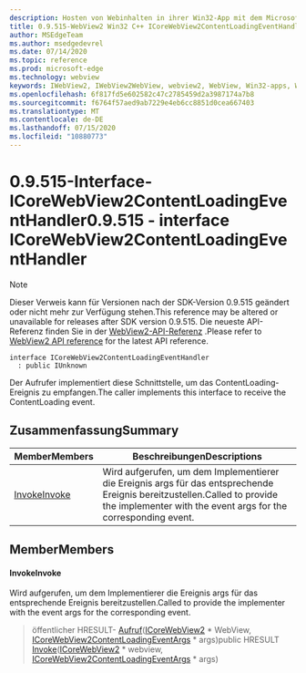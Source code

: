 ```yaml
---
description: Hosten von Webinhalten in ihrer Win32-App mit dem Microsoft Edge WebView2-Steuerelement
title: 0.9.515-WebView2 Win32 C++ ICoreWebView2ContentLoadingEventHandler
author: MSEdgeTeam
ms.author: msedgedevrel
ms.date: 07/14/2020
ms.topic: reference
ms.prod: microsoft-edge
ms.technology: webview
keywords: IWebView2, IWebView2WebView, webview2, WebView, Win32-apps, Win32, Edge, ICoreWebView2, ICoreWebView2Controller, Browser-Steuerelement, Edge-HTML
ms.openlocfilehash: 6f817fd5e602582c47c2785459d2a3987174a7b8
ms.sourcegitcommit: f6764f57aed9ab7229e4eb6cc8851d0cea667403
ms.translationtype: MT
ms.contentlocale: de-DE
ms.lasthandoff: 07/15/2020
ms.locfileid: "10880773"
---
```

# <span data-ttu-id="b038d-104">0.9.515-Interface-ICoreWebView2ContentLoadingEventHandler</span><span class="sxs-lookup"><span data-stu-id="b038d-104">0.9.515 - interface ICoreWebView2ContentLoadingEventHandler</span></span> 

> [!NOTE]
> <span data-ttu-id="b038d-105">Dieser Verweis kann für Versionen nach der SDK-Version 0.9.515 geändert oder nicht mehr zur Verfügung stehen.</span><span class="sxs-lookup"><span data-stu-id="b038d-105">This reference may be altered or unavailable for releases after SDK version 0.9.515.</span></span> <span data-ttu-id="b038d-106">Die neueste API-Referenz finden Sie in der [WebView2-API-Referenz](../../../webview2-api-reference.md) .</span><span class="sxs-lookup"><span data-stu-id="b038d-106">Please refer to [WebView2 API reference](../../../webview2-api-reference.md) for the latest API reference.</span></span>

```
interface ICoreWebView2ContentLoadingEventHandler
  : public IUnknown
```

<span data-ttu-id="b038d-107">Der Aufrufer implementiert diese Schnittstelle, um das ContentLoading-Ereignis zu empfangen.</span><span class="sxs-lookup"><span data-stu-id="b038d-107">The caller implements this interface to receive the ContentLoading event.</span></span>

## <span data-ttu-id="b038d-108">Zusammenfassung</span><span class="sxs-lookup"><span data-stu-id="b038d-108">Summary</span></span>

 <span data-ttu-id="b038d-109">Member</span><span class="sxs-lookup"><span data-stu-id="b038d-109">Members</span></span>                        | <span data-ttu-id="b038d-110">Beschreibungen</span><span class="sxs-lookup"><span data-stu-id="b038d-110">Descriptions</span></span>
--------------------------------|---------------------------------------------
[<span data-ttu-id="b038d-111">Invoke</span><span class="sxs-lookup"><span data-stu-id="b038d-111">Invoke</span></span>](#invoke) | <span data-ttu-id="b038d-112">Wird aufgerufen, um dem Implementierer die Ereignis args für das entsprechende Ereignis bereitzustellen.</span><span class="sxs-lookup"><span data-stu-id="b038d-112">Called to provide the implementer with the event args for the corresponding event.</span></span>

## <span data-ttu-id="b038d-113">Member</span><span class="sxs-lookup"><span data-stu-id="b038d-113">Members</span></span>

#### <span data-ttu-id="b038d-114">Invoke</span><span class="sxs-lookup"><span data-stu-id="b038d-114">Invoke</span></span> 

<span data-ttu-id="b038d-115">Wird aufgerufen, um dem Implementierer die Ereignis args für das entsprechende Ereignis bereitzustellen.</span><span class="sxs-lookup"><span data-stu-id="b038d-115">Called to provide the implementer with the event args for the corresponding event.</span></span>

> <span data-ttu-id="b038d-116">öffentlicher HRESULT- [Aufruf](#invoke)([ICoreWebView2](icorewebview2.md) \* WebView, [ICoreWebView2ContentLoadingEventArgs](icorewebview2contentloadingeventargs.md) \* args)</span><span class="sxs-lookup"><span data-stu-id="b038d-116">public HRESULT [Invoke](#invoke)([ICoreWebView2](icorewebview2.md) \* webview, [ICoreWebView2ContentLoadingEventArgs](icorewebview2contentloadingeventargs.md) \* args)</span></span>


